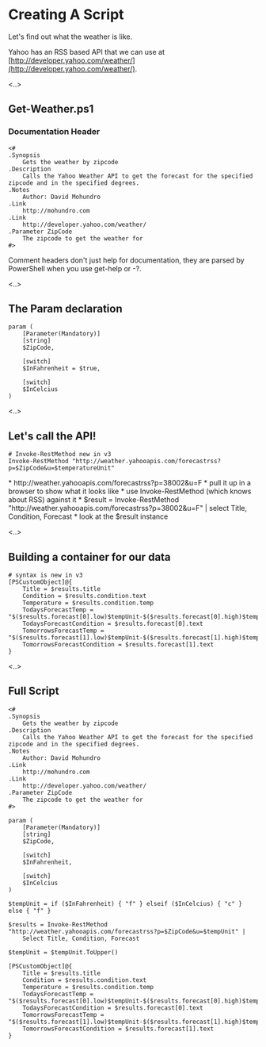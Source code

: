 # Creating A Script

Let's find out what the weather is like.

Yahoo has an RSS based API that we can use at [http://developer.yahoo.com/weather/](http://developer.yahoo.com/weather/).

<..>

## Get-Weather.ps1
### Documentation Header

    <#
    .Synopsis
        Gets the weather by zipcode
    .Description
        Calls the Yahoo Weather API to get the forecast for the specified zipcode and in the specified degrees.
    .Notes
        Author: David Mohundro
    .Link
        http://mohundro.com
    .Link
        http://developer.yahoo.com/weather/
    .Parameter ZipCode
        The zipcode to get the weather for
    #>

<aside class="notes" data-markdown>
  Comment headers don't just help for documentation, they are parsed by PowerShell
  when you use get-help or -?.
</aside>

<..>

## The Param declaration

<pre><code>param (
    [Parameter(Mandatory)]
    [string]
    $ZipCode,

    [switch]
    $InFahrenheit = $true,

    [switch]
    $InCelcius
)</code></pre>

<..>

## Let's call the API!

    # Invoke-RestMethod new in v3
    Invoke-RestMethod "http://weather.yahooapis.com/forecastrss?p=$ZipCode&u=$temperatureUnit"

<aside class="notes" data-markdown>
* http://weather.yahooapis.com/forecastrss?p=38002&u=F
  * pull it up in a browser to show what it looks like
* use Invoke-RestMethod (which knows about RSS) against it
* $result = Invoke-RestMethod "http://weather.yahooapis.com/forecastrss?p=38002&u=F" | select Title, Condition, Forecast
  * look at the $result instance
</aside>

<..>

## Building a container for our data

    # syntax is new in v3
    [PSCustomObject]@{
        Title = $results.title
        Condition = $results.condition.text
        Temperature = $results.condition.temp
        TodaysForecastTemp = "$($results.forecast[0].low)$tempUnit-$($results.forecast[0].high)$tempUnit"
        TodaysForecastCondition = $results.forecast[0].text
        TomorrowsForecastTemp = "$($results.forecast[1].low)$tempUnit-$($results.forecast[1].high)$tempUnit"
        TomorrowsForecastCondition = $results.forecast[1].text
    }

<..>

## Full Script

    <#
    .Synopsis
        Gets the weather by zipcode
    .Description
        Calls the Yahoo Weather API to get the forecast for the specified zipcode and in the specified degrees.
    .Notes
        Author: David Mohundro
    .Link
        http://mohundro.com
    .Link
        http://developer.yahoo.com/weather/
    .Parameter ZipCode
        The zipcode to get the weather for
    #>

    param (
        [Parameter(Mandatory)]
        [string]
        $ZipCode,

        [switch]
        $InFahrenheit,

        [switch]
        $InCelcius
    )

    $tempUnit = if ($InFahrenheit) { "f" } elseif ($InCelcius) { "c" } else { "f" }

    $results = Invoke-RestMethod "http://weather.yahooapis.com/forecastrss?p=$ZipCode&u=$tempUnit" |
        Select Title, Condition, Forecast

    $tempUnit = $tempUnit.ToUpper()

    [PSCustomObject]@{
        Title = $results.title
        Condition = $results.condition.text
        Temperature = $results.condition.temp
        TodaysForecastTemp = "$($results.forecast[0].low)$tempUnit-$($results.forecast[0].high)$tempUnit"
        TodaysForecastCondition = $results.forecast[0].text
        TomorrowsForecastTemp = "$($results.forecast[1].low)$tempUnit-$($results.forecast[1].high)$tempUnit"
        TomorrowsForecastCondition = $results.forecast[1].text
    }
